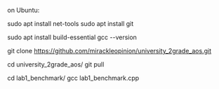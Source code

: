 on Ubuntu:

sudo apt install net-tools
sudo apt install git

sudo apt install build-essential
gcc --version

git clone https://github.com/mirackleopinion/university_2grade_aos.git

cd university_2grade_aos/
git pull

cd lab1_benchmark/
gcc lab1_benchmark.cpp
